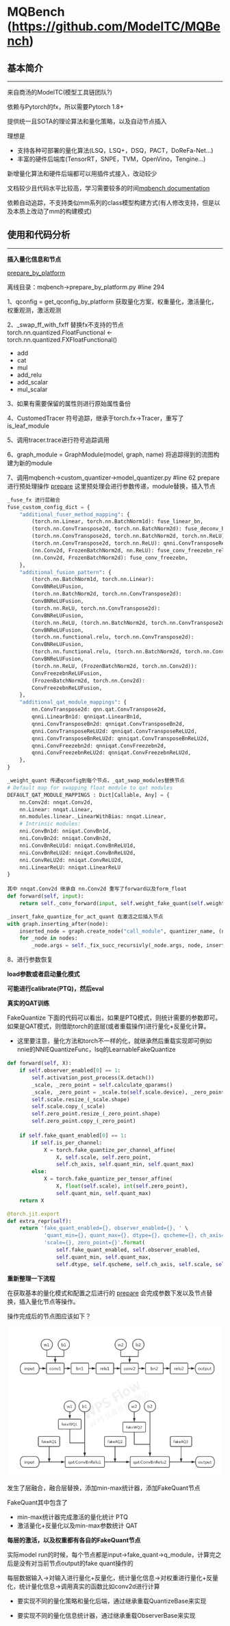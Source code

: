# MQBench (https://github.com/ModelTC/MQBench)

## 基本简介
---
来自商汤的ModelTC(模型工具链团队?)

依赖与Pytorch的fx，所以需要Pytorch 1.8+

提供统一且SOTA的理论算法和量化策略，以及自动节点插入

理想是
- 支持各种可部署的量化算法(LSQ，LSQ+，DSQ，PACT，DoReFa-Net...)
- 丰富的硬件后端库(TensorRT，SNPE，TVM，OpenVino，Tengine...)

新增量化算法和硬件后端都可以用插件式接入，改动较少

文档较少且代码水平比较高，学习需要较多的时间[mqbench documentation](http://mqbench.tech/assets/docs/html/)

依赖自动追踪，不支持类似mm系列的class模型构建方式(有人修改支持，但是以及本质上改动了mm的构建模式)



## 使用和代码分析
---

**插入量化信息和节点**

[prepare_by_platform](https://github.com/ModelTC/MQBench/blob/78e6051c8d5f251b7f6ada562d05706a9732a3c5/mqbench/prepare_by_platform.py#L294)

离线目录：mqbench->prepare_by_platform.py #line 294

1、qconfig = get_qconfig_by_platform 获取量化方案，权重量化，激活量化，权重观测，激活观测

2、_swap_ff_with_fxff 替换fx不支持的节点 torch.nn.quantized.FloatFunctional <- torch.nn.quantized.FXFloatFunctional()
- add
- cat
- mul
- add_relu
- add_scalar
- mul_scalar

3、如果有需要保留的属性则进行原始属性备份

4、CustomedTracer 符号追踪，继承于torch.fx->Tracer，重写了is_leaf_module

5、调用tracer.trace进行符号追踪调用

6、graph_module = GraphModule(model, graph, name) 将追踪得到的流图构建为新的module

7、调用mqbench->custom_quantizer->model_quantizer.py #line 62 prepare 进行预处理操作 [prepare](https://github.com/ModelTC/MQBench/blob/32a70a2d8c42b730ceb11a5af4723473dee55dd9/mqbench/custom_quantizer/model_quantizer.py#L62) 这里预处理会进行参数传递，module替换，插入节点

```python
_fuse_fx 进行层融合
fuse_custom_config_dict = {
    "additional_fuser_method_mapping": {
        (torch.nn.Linear, torch.nn.BatchNorm1d): fuse_linear_bn,
        (torch.nn.ConvTranspose2d, torch.nn.BatchNorm2d): fuse_deconv_bn,
        (torch.nn.ConvTranspose2d, torch.nn.BatchNorm2d, torch.nn.ReLU): fuse_deconv_bn_relu,
        (torch.nn.ConvTranspose2d, torch.nn.ReLU): qnni.ConvTransposeReLU2d,
        (nn.Conv2d, FrozenBatchNorm2d, nn.ReLU): fuse_conv_freezebn_relu,
        (nn.Conv2d, FrozenBatchNorm2d): fuse_conv_freezebn,
    },
    "additional_fusion_pattern": {
        (torch.nn.BatchNorm1d, torch.nn.Linear):
        ConvBNReLUFusion,
        (torch.nn.BatchNorm2d, torch.nn.ConvTranspose2d):
        ConvBNReLUFusion,
        (torch.nn.ReLU, torch.nn.ConvTranspose2d):
        ConvBNReLUFusion,
        (torch.nn.ReLU, (torch.nn.BatchNorm2d, torch.nn.ConvTranspose2d)):
        ConvBNReLUFusion,
        (torch.nn.functional.relu, torch.nn.ConvTranspose2d):
        ConvBNReLUFusion,
        (torch.nn.functional.relu, (torch.nn.BatchNorm2d, torch.nn.ConvTranspose2d)):
        ConvBNReLUFusion,
        (torch.nn.ReLU, (FrozenBatchNorm2d, torch.nn.Conv2d)):
        ConvFreezebnReLUFusion,
        (FrozenBatchNorm2d, torch.nn.Conv2d):
        ConvFreezebnReLUFusion,
    },
    "additional_qat_module_mappings": {
        nn.ConvTranspose2d: qnn.qat.ConvTranspose2d,
        qnni.LinearBn1d: qnniqat.LinearBn1d,
        qnni.ConvTransposeBn2d: qnniqat.ConvTransposeBn2d,
        qnni.ConvTransposeReLU2d: qnniqat.ConvTransposeReLU2d,
        qnni.ConvTransposeBnReLU2d: qnniqat.ConvTransposeBnReLU2d,
        qnni.ConvFreezebn2d: qnniqat.ConvFreezebn2d,
        qnni.ConvFreezebnReLU2d: qnniqat.ConvFreezebnReLU2d,
    },
}
```

```python
_weight_quant 传递qconfig到每个节点，_qat_swap_modules替换节点
# Default map for swapping float module to qat modules
DEFAULT_QAT_MODULE_MAPPINGS : Dict[Callable, Any] = {
    nn.Conv2d: nnqat.Conv2d,
    nn.Linear: nnqat.Linear,
    nn.modules.linear._LinearWithBias: nnqat.Linear,
    # Intrinsic modules:
    nni.ConvBn1d: nniqat.ConvBn1d,
    nni.ConvBn2d: nniqat.ConvBn2d,
    nni.ConvBnReLU1d: nniqat.ConvBnReLU1d,
    nni.ConvBnReLU2d: nniqat.ConvBnReLU2d,
    nni.ConvReLU2d: nniqat.ConvReLU2d,
    nni.LinearReLU: nniqat.LinearReLU
}

其中 nnqat.Conv2d 继承自 nn.Conv2d 重写了forward以及form_float
def forward(self, input):
    return self._conv_forward(input, self.weight_fake_quant(self.weight), self.bias)
```

```python
_insert_fake_quantize_for_act_quant 在激活之后插入节点
with graph.inserting_after(node):
    inserted_node = graph.create_node("call_module", quantizer_name, (node,), {})
    for _node in nodes:
        _node.args = self._fix_succ_recursivly(_node.args, node, inserted_node)
```

8、进行参数恢复

**load参数或者启动量化模式**

**可能进行calibrate(PTQ)，然后eval**

**真实的QAT训练**

FakeQuantize 下面的代码可以看出，如果是PTQ模式，则统计需要的参数即可。如果是QAT模式，则借助torch的底层(或者重载操作)进行量化+反量化计算。

- 这里要注意，量化方法和torch不一样的化，就继承然后重载实现即可例如nnie的NNIEQuantizeFunc，lsq的LearnableFakeQuantize

```python
def forward(self, X):
    if self.observer_enabled[0] == 1:
        self.activation_post_process(X.detach())
        _scale, _zero_point = self.calculate_qparams()
        _scale, _zero_point = _scale.to(self.scale.device), _zero_point.to(self.zero_point.device)
        self.scale.resize_(_scale.shape)
        self.scale.copy_(_scale)
        self.zero_point.resize_(_zero_point.shape)
        self.zero_point.copy_(_zero_point)

    if self.fake_quant_enabled[0] == 1:
        if self.is_per_channel:
            X = torch.fake_quantize_per_channel_affine(
                X, self.scale, self.zero_point,
                self.ch_axis, self.quant_min, self.quant_max)
        else:
            X = torch.fake_quantize_per_tensor_affine(
                X, float(self.scale), int(self.zero_point),
                self.quant_min, self.quant_max)
    return X
```

```python
@torch.jit.export
def extra_repr(self):
    return 'fake_quant_enabled={}, observer_enabled={}, ' \
            'quant_min={}, quant_max={}, dtype={}, qscheme={}, ch_axis={}, ' \
            'scale={}, zero_point={}'.format(
                self.fake_quant_enabled, self.observer_enabled,
                self.quant_min, self.quant_max,
                self.dtype, self.qscheme, self.ch_axis, self.scale, self.zero_point)
```

**重新整理一下流程**

在获取基本的量化模式和配置之后进行的 [prepare](https://github.com/ModelTC/MQBench/blob/32a70a2d8c42b730ceb11a5af4723473dee55dd9/mqbench/custom_quantizer/model_quantizer.py#L62) 会完成参数下发以及节点替换，插入量化节点等操作。

操作完成后的节点图应该如下？

![MQBench](MQBench1.png)

发生了层融合，融合层替换，添加min-max统计器，添加FakeQuant节点

FakeQuant其中包含了
- min-max统计器完成激活的量化统计 PTQ
- 激活量化+反量化以及min-max参数统计 QAT

**每层的激活，以及权重都有各自的FakeQuant节点**

实际model run的时候，每个节点都是input->fake_quant->q_module，计算完之后是没有对当前节点output的fake quant操作的

每层数据输入->对输入进行量化+反量化，统计量化信息->对权重进行量化+反量化，统计量化信息->调用真实的函数比如conv2d进行计算

- 要实现不同的量化策略和量化后端，通过继承重载QuantizeBase来实现

- 要实现不同的量化信息统计器，通过继承重载ObserverBase来实现

